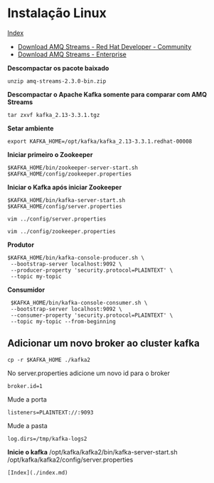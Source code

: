 #
# Instalação Linux 

[Index](./index.md)

- [Download AMQ Streams - Red Hat Developer - Community ](https://developers.redhat.com/products/amq/download)
- [Download AMQ Streams - Enterprise ](https://access.redhat.com/downloads/)


**Descompactar os pacote baixado**
```
unzip amq-streams-2.3.0-bin.zip
```

**Descompactar o Apache Kafka somente para comparar com AMQ Streams**
```
tar zxvf kafka_2.13-3.3.1.tgz 
```

**Setar ambiente**
```
export KAFKA_HOME=/opt/kafka/kafka_2.13-3.3.1.redhat-00008
```

**Iniciar primeiro o Zookeeper**
```
$KAFKA_HOME/bin/zookeeper-server-start.sh $KAFKA_HOME/config/zookeeper.properties
```

**Iniciar o Kafka após iniciar Zookeeper**
```
$KAFKA_HOME/bin/kafka-server-start.sh $KAFKA_HOME/config/server.properties
```

```
vim ../config/server.properties 
```

```
vim ../config/zookeeper.properties
```

**Produtor**

```
$KAFKA_HOME/bin/kafka-console-producer.sh \
 --bootstrap-server localhost:9092 \
 --producer-property 'security.protocol=PLAINTEXT' \
 --topic my-topic
```

**Consumidor**
```
 $KAFKA_HOME/bin/kafka-console-consumer.sh \
 --bootstrap-server localhost:9092 \
 --consumer-property 'security.protocol=PLAINTEXT' \
 --topic my-topic --from-beginning
```

## Adicionar um novo broker ao cluster kafka

```
cp -r $KAFKA_HOME ./kafka2
```


No server.properties adicione um novo id para o broker

```
broker.id=1
```

Mude a porta
```
listeners=PLAINTEXT://:9093
```

Mude a pasta

```
log.dirs=/tmp/kafka-logs2
```

**Inicie o kafka**
/opt/kafka/kafka2/bin/kafka-server-start.sh /opt/kafka/kafka2/config/server.properties

```
[Index](./index.md)
